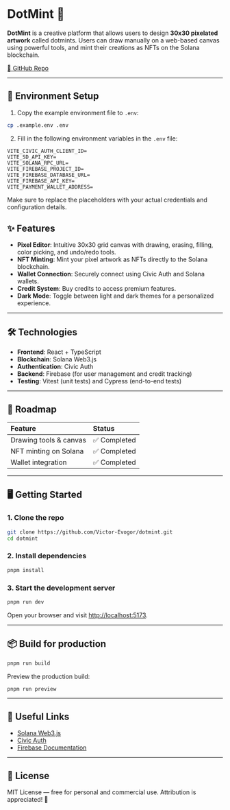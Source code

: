# DotMint 🎨

**DotMint** is a creative platform that allows users to design **30x30 pixelated artwork** called dotmints. Users can draw manually on a web-based canvas using powerful tools, and mint their creations as NFTs on the Solana blockchain.

[🔗 GitHub Repo](https://github.com/Victor-Evogor/dotmint.git)

---

## 🔧 Environment Setup

1. Copy the example environment file to `.env`:

```bash
cp .example.env .env
```

2. Fill in the following environment variables in the `.env` file:

```
VITE_CIVIC_AUTH_CLIENT_ID=
VITE_SD_API_KEY=
VITE_SOLANA_RPC_URL=
VITE_FIREBASE_PROJECT_ID=
VITE_FIREBASE_DATABASE_URL=
VITE_FIREBASE_API_KEY=
VITE_PAYMENT_WALLET_ADDRESS=
```

Make sure to replace the placeholders with your actual credentials and configuration details.

## ✨ Features

- **Pixel Editor**: Intuitive 30x30 grid canvas with drawing, erasing, filling, color picking, and undo/redo tools.
- **NFT Minting**: Mint your pixel artwork as NFTs directly to the Solana blockchain.
- **Wallet Connection**: Securely connect using Civic Auth and Solana wallets.
- **Credit System**: Buy credits to access premium features.
- **Dark Mode**: Toggle between light and dark themes for a personalized experience.

---

## 🛠️ Technologies

- **Frontend**: React + TypeScript
- **Blockchain**: Solana Web3.js
- **Authentication**: Civic Auth
- **Backend**: Firebase (for user management and credit tracking)
- **Testing**: Vitest (unit tests) and Cypress (end-to-end tests)

---

## 🚀 Roadmap

| Feature                   | Status         |
| :------------------------ | :------------- |
| Drawing tools & canvas    | ✅ Completed   |
| NFT minting on Solana     | ✅ Completed   |
| Wallet integration        | ✅ Completed   |

---

## 🖥️ Getting Started

### 1. Clone the repo

```bash
git clone https://github.com/Victor-Evogor/dotmint.git
cd dotmint
```

### 2. Install dependencies

```bash
pnpm install
```

### 3. Start the development server

```bash
pnpm run dev
```

Open your browser and visit [http://localhost:5173](http://localhost:5173).

---

## 📦 Build for production

```bash
pnpm run build
```

Preview the production build:

```bash
pnpm run preview
```

---



## 🔗 Useful Links

- [Solana Web3.js](https://solana-labs.github.io/solana-web3.js/)
- [Civic Auth](https://docs.civic.com/auth)
- [Firebase Documentation](https://firebase.google.com/docs)

---

## 📄 License

MIT License — free for personal and commercial use. Attribution is appreciated! 🚀
